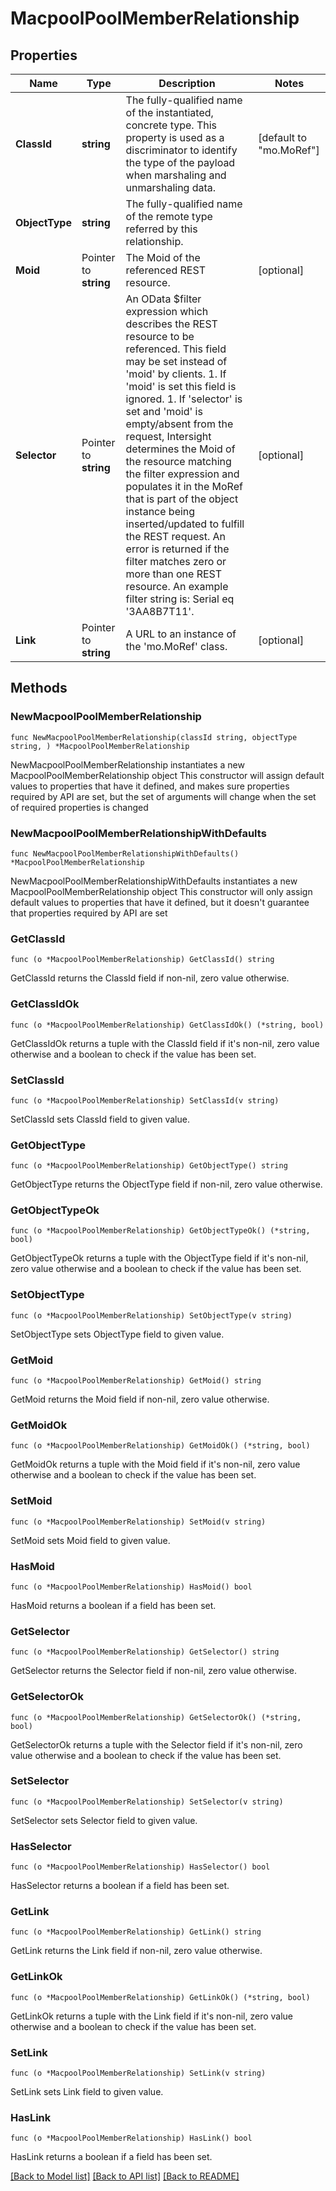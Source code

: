 # MacpoolPoolMemberRelationship

## Properties

Name | Type | Description | Notes
------------ | ------------- | ------------- | -------------
**ClassId** | **string** | The fully-qualified name of the instantiated, concrete type. This property is used as a discriminator to identify the type of the payload when marshaling and unmarshaling data. | [default to "mo.MoRef"]
**ObjectType** | **string** | The fully-qualified name of the remote type referred by this relationship. | 
**Moid** | Pointer to **string** | The Moid of the referenced REST resource. | [optional] 
**Selector** | Pointer to **string** | An OData $filter expression which describes the REST resource to be referenced. This field may be set instead of &#39;moid&#39; by clients. 1. If &#39;moid&#39; is set this field is ignored. 1. If &#39;selector&#39; is set and &#39;moid&#39; is empty/absent from the request, Intersight determines the Moid of the resource matching the filter expression and populates it in the MoRef that is part of the object instance being inserted/updated to fulfill the REST request. An error is returned if the filter matches zero or more than one REST resource. An example filter string is: Serial eq &#39;3AA8B7T11&#39;. | [optional] 
**Link** | Pointer to **string** | A URL to an instance of the &#39;mo.MoRef&#39; class. | [optional] 

## Methods

### NewMacpoolPoolMemberRelationship

`func NewMacpoolPoolMemberRelationship(classId string, objectType string, ) *MacpoolPoolMemberRelationship`

NewMacpoolPoolMemberRelationship instantiates a new MacpoolPoolMemberRelationship object
This constructor will assign default values to properties that have it defined,
and makes sure properties required by API are set, but the set of arguments
will change when the set of required properties is changed

### NewMacpoolPoolMemberRelationshipWithDefaults

`func NewMacpoolPoolMemberRelationshipWithDefaults() *MacpoolPoolMemberRelationship`

NewMacpoolPoolMemberRelationshipWithDefaults instantiates a new MacpoolPoolMemberRelationship object
This constructor will only assign default values to properties that have it defined,
but it doesn't guarantee that properties required by API are set

### GetClassId

`func (o *MacpoolPoolMemberRelationship) GetClassId() string`

GetClassId returns the ClassId field if non-nil, zero value otherwise.

### GetClassIdOk

`func (o *MacpoolPoolMemberRelationship) GetClassIdOk() (*string, bool)`

GetClassIdOk returns a tuple with the ClassId field if it's non-nil, zero value otherwise
and a boolean to check if the value has been set.

### SetClassId

`func (o *MacpoolPoolMemberRelationship) SetClassId(v string)`

SetClassId sets ClassId field to given value.


### GetObjectType

`func (o *MacpoolPoolMemberRelationship) GetObjectType() string`

GetObjectType returns the ObjectType field if non-nil, zero value otherwise.

### GetObjectTypeOk

`func (o *MacpoolPoolMemberRelationship) GetObjectTypeOk() (*string, bool)`

GetObjectTypeOk returns a tuple with the ObjectType field if it's non-nil, zero value otherwise
and a boolean to check if the value has been set.

### SetObjectType

`func (o *MacpoolPoolMemberRelationship) SetObjectType(v string)`

SetObjectType sets ObjectType field to given value.


### GetMoid

`func (o *MacpoolPoolMemberRelationship) GetMoid() string`

GetMoid returns the Moid field if non-nil, zero value otherwise.

### GetMoidOk

`func (o *MacpoolPoolMemberRelationship) GetMoidOk() (*string, bool)`

GetMoidOk returns a tuple with the Moid field if it's non-nil, zero value otherwise
and a boolean to check if the value has been set.

### SetMoid

`func (o *MacpoolPoolMemberRelationship) SetMoid(v string)`

SetMoid sets Moid field to given value.

### HasMoid

`func (o *MacpoolPoolMemberRelationship) HasMoid() bool`

HasMoid returns a boolean if a field has been set.

### GetSelector

`func (o *MacpoolPoolMemberRelationship) GetSelector() string`

GetSelector returns the Selector field if non-nil, zero value otherwise.

### GetSelectorOk

`func (o *MacpoolPoolMemberRelationship) GetSelectorOk() (*string, bool)`

GetSelectorOk returns a tuple with the Selector field if it's non-nil, zero value otherwise
and a boolean to check if the value has been set.

### SetSelector

`func (o *MacpoolPoolMemberRelationship) SetSelector(v string)`

SetSelector sets Selector field to given value.

### HasSelector

`func (o *MacpoolPoolMemberRelationship) HasSelector() bool`

HasSelector returns a boolean if a field has been set.

### GetLink

`func (o *MacpoolPoolMemberRelationship) GetLink() string`

GetLink returns the Link field if non-nil, zero value otherwise.

### GetLinkOk

`func (o *MacpoolPoolMemberRelationship) GetLinkOk() (*string, bool)`

GetLinkOk returns a tuple with the Link field if it's non-nil, zero value otherwise
and a boolean to check if the value has been set.

### SetLink

`func (o *MacpoolPoolMemberRelationship) SetLink(v string)`

SetLink sets Link field to given value.

### HasLink

`func (o *MacpoolPoolMemberRelationship) HasLink() bool`

HasLink returns a boolean if a field has been set.


[[Back to Model list]](../README.md#documentation-for-models) [[Back to API list]](../README.md#documentation-for-api-endpoints) [[Back to README]](../README.md)


